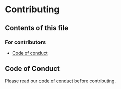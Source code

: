 # Contributing

## Contents of this file

### For contributors

- [Code of conduct](#code-of-conduct)

## Code of Conduct

Please read our [code of conduct](./code-of-conduct.md) before contributing.
